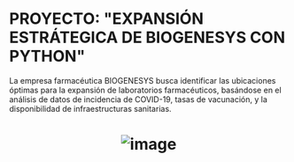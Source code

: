 # PROYECTO: "EXPANSIÓN ESTRÁTEGICA DE BIOGENESYS CON PYTHON"
La empresa farmacéutica BIOGENESYS busca identificar las ubicaciones óptimas para la expansión de laboratorios farmacéuticos, basándose en el análisis de datos de incidencia de COVID-19, tasas de vacunación, y la disponibilidad de infraestructuras sanitarias.

# <p align="center"> ![image](https://github.com/user-attachments/assets/94e0c6a7-184a-4c22-a008-57e2685a79b9) </p> 

